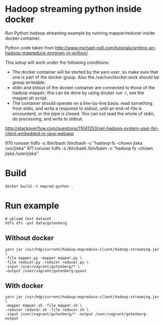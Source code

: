 # Hadoop streaming python inside docker

Run Python hadoop streaming example by running mapper/reducer inside docker container.

Python code taken from http://www.michael-noll.com/tutorials/writing-an-hadoop-mapreduce-program-in-python/

This setup will work under the following conditions:
 * The docker container will be started by the yarn user, so make sure that one is part of the docker group. Also the /var/run/docker.sock should be group writeable.
 * stdin and stdout of the docker container are connected to those of the hadoop mapper; this can be done by using docker run -i, see the mapper.sh script.
 * The container should operate on a line-by-line basis: read something from stdin, and write a response to stdout, until an end-of-file is encounterd, or the pipe is closed. You can not read the whole of stdin, do processing, and write to stdout.

http://stackoverflow.com/questions/11041253/set-hadoop-system-user-for-client-embedded-in-java-webapp

  970  runuser hdfs -s /bin/bash /bin/bash -c "hadoop fs -chown jiska /usr/jiska"
  971  runuser hdfs -s /bin/bash /bin/bash -c "hadoop fs -chown jiska /user/jiska"

# Build

```
docker build -t mapred-python .
```

# Run example

```
# upload test dataset
hdfs dfs -put data/gutenberg
```

## Without docker

```
yarn jar /usr/hdp/current/hadoop-mapreduce-client/hadoop-streaming.jar \
-file mapper.py -mapper mapper.py \
-file reducer.py -reducer reducer.py \
-input /user/vagrant/gutenberg/* \
-output /user/vagrant/gutenberg-pyout
```

## With docker


```
yarn jar /usr/hdp/current/hadoop-mapreduce-client/hadoop-streaming.jar \
-mapper mapper.sh -file mapper.sh \
-reducer reducer.sh -file reducer.sh \
-input /user/vagrant/gutenberg/* -output /user/vagrant/gutenberg-output

```

